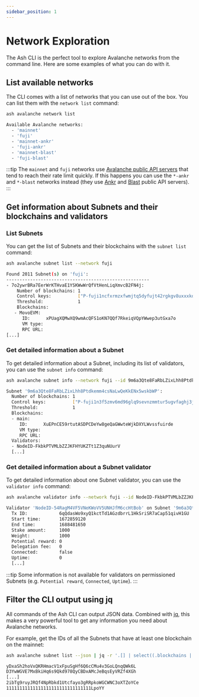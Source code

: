 ```yaml
---
sidebar_position: 1
---
```


# Network Exploration

The Ash CLI is the perfect tool to explore Avalanche networks from the command line. Here are some examples of what you can do with it.

## List available networks

The CLI comes with a list of networks that you can use out of the box. You can list them with the `network list` command:

```bash
ash avalanche network list
```

```bash
Available Avalanche networks:
  - 'mainnet'
  - 'fuji'
  - 'mainnet-ankr'
  - 'fuji-ankr'
  - 'mainnet-blast'
  - 'fuji-blast'
```

:::tip
The `mainnet` and `fuji` networks use [Avalanche public API servers](https://docs.avax.network/apis/avalanchego/public-api-server) that tend to reach their rate limit quickly. If this happens you can use the `*-ankr` and `*-blast` networks instead (they use [Ankr](https://www.ankr.com/) and [Blast](https://blastapi.io/) public API servers).
:::

## Get information about Subnets and their blockchains and validators

### List Subnets

You can get the list of Subnets and their blockchains with the `subnet list` command:

```bash
ash avalanche subnet list --network fuji
```

```bash
Found 2011 Subnet(s) on 'fuji':
------------------------------------------------------
- 7o2ywrBRa7EerWrKTHvaE1YSKWwWrQfVtHenLiqXmvcB2FN4j:
    Number of blockchains: 1
    Control keys:          ["P-fuji1ncfxrmzxfwmjtq5dyfujt42rgkgv8uxxxkdacx"]
    Threshold:             1
    Blockchains:
   - MovoEVM:
      ID:      xPUagXQMwXQ9wmAcQFS1oKN7QQf7RkeiqVQpYWwep3utGxa7o
      VM type:
      RPC URL:
[...]
```

### Get detailed information about a Subnet

To get detailed information about a Subnet, including its list of validators, you can use the `subnet info` command:

```bash
ash avalanche subnet info --network fuji --id 9m6a3Qte8FaRbLZixLhh8Ptdkemm4csNaLwQeKkENx5wskbWP
```

```bash
Subnet '9m6a3Qte8FaRbLZixLhh8Ptdkemm4csNaLwQeKkENx5wskbWP':
  Number of blockchains: 1
  Control keys:          ["P-fuji1n3f5zmv6md96glq9sevnzmmtur5ugvfaghj3jh"]
  Threshold:             1
  Blockchains:
  - main:
     ID:      XuEPnCE59rtutASDPCDeYw8geQaGWwteWjkDXYLWvssfuirde
     VM type:
     RPC URL:
  Validators:
  - NodeID-FkbkPTVMLbZZJKFHYUKZTt1Z3quNUurV
  [...]
```

### Get detailed information about a Subnet validator

To get detailed information about one Subnet validator, you can use the `validator info` command:

```bash
ash avalanche validator info --network fuji --id NodeID-FkbkPTVMLbZZJKFHYUKZTt1Z3quNUurV --subnet-id 9m6a3Qte8FaRbLZixLhh8Ptdkemm4csNaLwQeKkENx5wskbWP
```

```bash
Validator 'NodeID-54RagM4VF5VNeKWoVV5UNHJfM6ccHtBob' on Subnet '9m6a3Qte8FaRbLZixLhh8Ptdkemm4csNaLwQeKkENx5wskbWP':
  Tx ID:            6qQdasWo9xyQ1kctTd1AGzdbrrL1HkSriSR7aCap51qivH1GU
  Start time:       1672859120
  End time:         1688481650
  Stake amount:     1000
  Weight:           1000
  Potential reward: 0
  Delegation fee:   0
  Connected:        false
  Uptime:           0
  [...]
```

:::tip
Some information is not available for validators on permissioned Subnets (e.g. `Potential reward`, `Connected`, `Uptime`).
:::

## Filter the CLI output using jq

All commands of the Ash CLI can output JSON data. Combined with [jq](https://stedolan.github.io/jq/), this makes a very powerful tool to get any information you need about Avalanche networks.

For example, get the IDs of all the Subnets that have at least one blockchain on the mainnet:

```bash
ash avalanche subnet list --json | jq -r '.[] | select((.blockchains | length) > 0) | .id'
```

```bash
yDxaSh2hoVxQKRHmacV1xFpuSgHf6Q6cCMu4v3GoLQnqQWk6L
D3YwWGVE7MxBkiHq6s9Qkd978QyCBDxAMcJeBqsEyVRZf4XGh
[...]
2ibTg9ruyJRQf4NpRbkd1Utcfayo3gRRpkoWGCWNC3oXTZoYCe
11111111111111111111111111111111LpoYY
```
